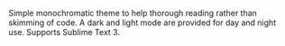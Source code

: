 Simple monochromatic theme to help thorough reading rather than skimming of code. A dark and light mode are provided for day and night use. Supports Sublime Text 3.
